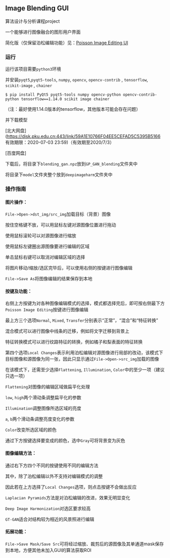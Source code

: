 ## Image Blending GUI

算法设计与分析课程project

一个能够进行图像融合的图形用户界面

简化版（仅保留泊松编辑功能）见：[Poisson Image Editing UI](https://github.com/Lllmmr/Poisson-Image-Editing-UI)

### 运行

运行该项目需要`python3`环境

并安装`pyqt5`,`pyqt5-tools`, `numpy`, `opencv`, `opencv-contrib` ,  `tensorflow`, `scikit-image` , `chainer`

```
$ pip install PyQt5 pyqt5-tools numpy opencv-python opencv-contrib-python tensorflow==1.14.0 scikit image chainer
```

（注：最好使用1.14.0版本的tensorflow，其他版本可能会存在问题）

并下载模型

[北大网盘](https://disk.pku.edu.cn:443/link/59A1E10766F04EE5CEFAD5C5395B5166
有效期限：2020-07-03 23:59)（有效期至2020/7/3）

[百度网盘]

下载后，将目录下`blending_gan.npz`放到`GP_GAN_blending`文件夹中

将目录下`model`文件夹整个放到`deepimageharm`文件夹中

### 操作指南

#### 图片操作：

`File->Open->dst_img/src_img`加载目标（背景）图像

按住空格键不放，可以用鼠标左键对源图像位置进行拖动

使用鼠标滚轮可以对源图像进行缩放

使用鼠标左键圈出源图像要进行编辑的区域

单击鼠标右键可以取消对编辑区域的选择

将图片移动/缩放/选区完毕后，可以使用右侧的按键进行图像编辑

`File->Save As`将图像编辑的结果保存到本地

#### 按键及功能：

右侧上方按键为对各种图像编辑模式的选择，模式都选择完后，即可按右侧最下方`Poisson Image Editing`按键进行图像编辑

最上方三个选项`Normal`, `Mixed`, `Transfer`分别表示“正常”，“混合”和“特征转换”

混合模式可以进行图像中线条的迁移，例如将文字迁移到背景上

特征转换模式可以进行纹路特征的转换，例如橘子和梨表面的特征转换

第四个选项`Local Changes`表示利用泊松编辑对源图像进行局部的改动，该模式下目标图像和源图像为同一张，因此只显示通过`File->Open->src_img`加载的图像

在该模式下，还需至少选择`Flattening`, `Illumination`, `Color`中的至少一项（建议只选一项）

`Flattening`对图像的编辑区域做扁平化处理

`low`, `high`两个滑动条调整扁平化的参数

`Illumination`调整图像所选区域的亮度

`a`, `b`两个滑动条调整亮度变化的参数

`Color`改变所选区域的颜色

通过下方按键选择要变成的颜色，选中`Gray`可将背景变为灰色

#### 图像编辑方法：

通过右下方四个不同的按键使用不同的编辑方法

其中，除了泊松编辑以外不支持对编辑模式的调整

因此若在上方选择了`Local Changes`选项，则点击按键不会做出反应

`Laplacian Pyramids`方法是对泊松编辑的改进，效果无明显变化

`Deep Image Harmonization`对选区要求较高

`GT-GAN`适合对结构较为相近的风景照进行编辑

#### 拓展功能：

`File->Save Mask/Save Src`可将经过缩放、裁剪后的源图像及其单通道mask保存到本地，方便其他未加入GUI的算法获取ROI